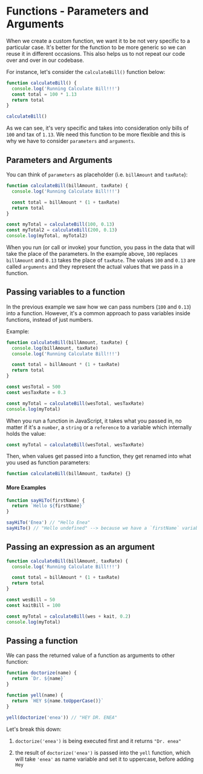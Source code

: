 # Functions - Parameters and Arguments

When we create a custom function, we want it to be not very specific to a particular case.
It's better for the function to be more generic so we can reuse it in different occasions.
This also helps us to not repeat our code over and over in our codebase.

For instance, let's consider the `calculateBill()` function below:

```js
function calculateBill() {
  console.log('Running Calculate Bill!!!')
  const total = 100 * 1.13
  return total
}

calculateBill()
```

As we can see, it's very specific and takes into consideration only bills of `100` and tax of `1.13`.
We need this function to be more flexible and this is why we have to consider `parameters` and `arguments`.

## Parameters and Arguments

You can think of `parameters` as placeholder (i.e. `billAmount` and `taxRate`):

```js
function calculateBill(billAmount, taxRate) {
  console.log('Running Calculate Bill!!!')

  const total = billAmount * (1 + taxRate)
  return total
}

const myTotal = calculateBill(100, 0.13)
const myTotal2 = calculateBill(200, 0.13)
console.log(myTotal, myTotal2)
```

When you run (or call or invoke) your function, you pass in the data that will take the place of the parameters.
In the example above, `100` replaces `billAmount` and `0.13` takes the place of `taxRate`.
The values `100` and `0.13` are called `arguments` and they represent the actual values that we pass in a function.

## Passing variables to a function

In the previous example we saw how we can pass numbers (`100` and `0.13`) into a function.
However, it's a common approach to pass variables inside functions, instead of just numbers.

Example:

```js
function calculateBill(billAmount, taxRate) {
  console.log(billAmount, taxRate)
  console.log('Running Calculate Bill!!!')

  const total = billAmount * (1 + taxRate)
  return total
}

const wesTotal = 500
const wesTaxRate = 0.3

const myTotal = calculateBill(wesTotal, wesTaxRate)
console.log(myTotal)
```

When you run a function in JavaScript, it takes what you passed in, no matter if it's a `number`, a `string` or a `reference` to a variable which internally holds the value:

```js
const myTotal = calculateBill(wesTotal, wesTaxRate)
```

Then, when values get passed into a function, they get renamed into what you used as function parameters:

```js
function calculateBill(billAmount, taxRate) {}
```

#### More Examples

```js
function sayHiTo(firstName) {
  return `Hello ${firstName}`
}

sayHiTo('Enea') // "Hello Enea"
sayHiTo() // "Hello undefined" --> because we have a `firstName` variable which was not set to any value
```

## Passing an expression as an argument

```js
function calculateBill(billAmount, taxRate) {
  console.log('Running Calculate Bill!!!')

  const total = billAmount * (1 + taxRate)
  return total
}

const wesBill = 50
const kaitBill = 100

const myTotal = calculateBill(wes + kait, 0.2)
console.log(myTotal)
```

## Passing a function

We can pass the returned value of a function as arguments to other function:

```js
function doctorize(name) {
  return `Dr. ${name}`
}

function yell(name) {
  return `HEY ${name.toUpperCase()}`
}

yell(doctorize('enea')) // "HEY DR. ENEA"
```

Let's break this down:

1. `doctorize('enea')` is being executed first and it returns `"Dr. enea"`

2. the result of `doctorize('enea')` is passed into the `yell` function, which will take `'enea'` as name variable and set it to uppercase, before adding `Hey`
